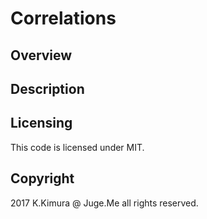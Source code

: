 # Correlations

## Overview


## Description


## Licensing

This code is licensed under MIT.


## Copyright

2017 K.Kimura @ Juge.Me all rights reserved.

